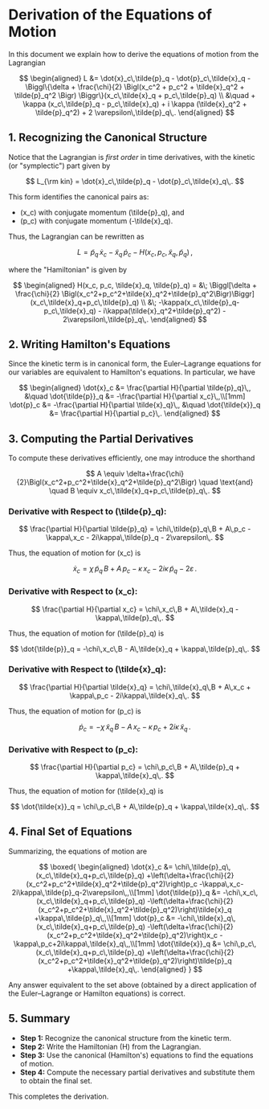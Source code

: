 # Derivation of the Equations of Motion

In this document we explain how to derive the equations of motion from the Lagrangian

$$
\begin{aligned}
L &= \dot{x}_c\,\tilde{p}_q - \dot{p}_c\,\tilde{x}_q - \Biggl\{\delta  + \frac{\chi}{2} \Bigl(x_c^2 + p_c^2 + \tilde{x}_q^2 + \tilde{p}_q^2 \Bigr) \Biggr\}(x_c\,\tilde{x}_q + p_c\,\tilde{p}_q) \\
&\quad + \kappa (x_c\,\tilde{p}_q - p_c\,\tilde{x}_q)  + i \kappa (\tilde{x}_q^2 + \tilde{p}_q^2) + 2 \varepsilon\,\tilde{p}_q\,.
\end{aligned}
$$

## 1. Recognizing the Canonical Structure

Notice that the Lagrangian is *first order* in time derivatives, with the kinetic (or "symplectic") part given by

$$
L_{\rm kin} = \dot{x}_c\,\tilde{p}_q - \dot{p}_c\,\tilde{x}_q\,.
$$

This form identifies the canonical pairs as:
- \(x_c\) with conjugate momentum \(\tilde{p}_q\), and
- \(p_c\) with conjugate momentum \(-\tilde{x}_q\).

Thus, the Lagrangian can be rewritten as

$$
L = \tilde{p}_q\,\dot{x}_c - \tilde{x}_q\,\dot{p}_c - H(x_c, p_c, \tilde{x}_q, \tilde{p}_q)\,,
$$

where the "Hamiltonian" is given by

$$
\begin{aligned}
H(x_c, p_c, \tilde{x}_q, \tilde{p}_q) = &\; \Biggl[\delta + \frac{\chi}{2} \Bigl(x_c^2+p_c^2+\tilde{x}_q^2+\tilde{p}_q^2\Bigr)\Biggr](x_c\,\tilde{x}_q+p_c\,\tilde{p}_q) \\
&\; -\kappa(x_c\,\tilde{p}_q-p_c\,\tilde{x}_q) - i\kappa(\tilde{x}_q^2+\tilde{p}_q^2) - 2\varepsilon\,\tilde{p}_q\,.
\end{aligned}
$$

## 2. Writing Hamilton's Equations

Since the kinetic term is in canonical form, the Euler–Lagrange equations for our variables are equivalent to Hamilton's equations. In particular, we have

$$
\begin{aligned}
\dot{x}_c &= \frac{\partial H}{\partial \tilde{p}_q}\,, &\quad \dot{\tilde{p}}_q &= -\frac{\partial H}{\partial x_c}\,,\\[1mm]
\dot{p}_c &= -\frac{\partial H}{\partial \tilde{x}_q}\,, &\quad \dot{\tilde{x}}_q &= \frac{\partial H}{\partial p_c}\,.
\end{aligned}
$$

## 3. Computing the Partial Derivatives

To compute these derivatives efficiently, one may introduce the shorthand

$$
A \equiv \delta+\frac{\chi}{2}\Bigl(x_c^2+p_c^2+\tilde{x}_q^2+\tilde{p}_q^2\Bigr)
\quad \text{and} \quad
B \equiv x_c\,\tilde{x}_q+p_c\,\tilde{p}_q\,.
$$

### Derivative with Respect to \(\tilde{p}_q\):

$$
\frac{\partial H}{\partial \tilde{p}_q}
= \chi\,\tilde{p}_q\,B + A\,p_c - \kappa\,x_c - 2i\kappa\,\tilde{p}_q - 2\varepsilon\,.
$$

Thus, the equation of motion for \(x_c\) is

$$
\dot{x}_c = \chi\,\tilde{p}_q\,B + A\,p_c - \kappa\,x_c - 2i\kappa\,\tilde{p}_q - 2\varepsilon\,.
$$

### Derivative with Respect to \(x_c\):

$$
\frac{\partial H}{\partial x_c}
= \chi\,x_c\,B + A\,\tilde{x}_q - \kappa\,\tilde{p}_q\,.
$$

Thus, the equation of motion for \(\tilde{p}_q\) is

$$
\dot{\tilde{p}}_q = -\chi\,x_c\,B - A\,\tilde{x}_q + \kappa\,\tilde{p}_q\,.
$$

### Derivative with Respect to \(\tilde{x}_q\):

$$
\frac{\partial H}{\partial \tilde{x}_q}
= \chi\,\tilde{x}_q\,B + A\,x_c + \kappa\,p_c - 2i\kappa\,\tilde{x}_q\,.
$$

Thus, the equation of motion for \(p_c\) is

$$
\dot{p}_c = -\chi\,\tilde{x}_q\,B - A\,x_c - \kappa\,p_c + 2i\kappa\,\tilde{x}_q\,.
$$

### Derivative with Respect to \(p_c\):

$$
\frac{\partial H}{\partial p_c}
= \chi\,p_c\,B + A\,\tilde{p}_q + \kappa\,\tilde{x}_q\,.
$$

Thus, the equation of motion for \(\tilde{x}_q\) is

$$
\dot{\tilde{x}}_q = \chi\,p_c\,B + A\,\tilde{p}_q + \kappa\,\tilde{x}_q\,.
$$

## 4. Final Set of Equations

Summarizing, the equations of motion are

$$
\boxed{
\begin{aligned}
\dot{x}_c &= \chi\,\tilde{p}_q\,(x_c\,\tilde{x}_q+p_c\,\tilde{p}_q)
+\left(\delta+\frac{\chi}{2}(x_c^2+p_c^2+\tilde{x}_q^2+\tilde{p}_q^2)\right)p_c
-\kappa\,x_c-2i\kappa\,\tilde{p}_q-2\varepsilon\,,\\[1mm]
\dot{\tilde{p}}_q &= -\chi\,x_c\,(x_c\,\tilde{x}_q+p_c\,\tilde{p}_q)
-\left(\delta+\frac{\chi}{2}(x_c^2+p_c^2+\tilde{x}_q^2+\tilde{p}_q^2)\right)\tilde{x}_q
+\kappa\,\tilde{p}_q\,,\\[1mm]
\dot{p}_c &= -\chi\,\tilde{x}_q\,(x_c\,\tilde{x}_q+p_c\,\tilde{p}_q)
-\left(\delta+\frac{\chi}{2}(x_c^2+p_c^2+\tilde{x}_q^2+\tilde{p}_q^2)\right)x_c
-\kappa\,p_c+2i\kappa\,\tilde{x}_q\,,\\[1mm]
\dot{\tilde{x}}_q &= \chi\,p_c\,(x_c\,\tilde{x}_q+p_c\,\tilde{p}_q)
+\left(\delta+\frac{\chi}{2}(x_c^2+p_c^2+\tilde{x}_q^2+\tilde{p}_q^2)\right)\tilde{p}_q
+\kappa\,\tilde{x}_q\,.
\end{aligned}
}
$$

Any answer equivalent to the set above (obtained by a direct application of the Euler–Lagrange or Hamilton equations) is correct.

## 5. Summary

- **Step 1:** Recognize the canonical structure from the kinetic term.
- **Step 2:** Write the Hamiltonian \(H\) from the Lagrangian.
- **Step 3:** Use the canonical (Hamilton's) equations to find the equations of motion.
- **Step 4:** Compute the necessary partial derivatives and substitute them to obtain the final set.

This completes the derivation.
